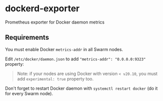 # dockerd-exporter

Prometheus exporter for Docker daemon metrics

## Requirements

You must enable Docker `metrics-addr` in all Swarm nodes.

Edit `/etc/docker/daemon.json` to add `"metrics-addr": "0.0.0.0:9323"` property:

> Note: if your nodes are using Docker with version `< v20.10`, you must add `experimental: true` property too.

Don't forget to restart Docker daemon with `systemctl restart docker` (do it for every Swarm node).
